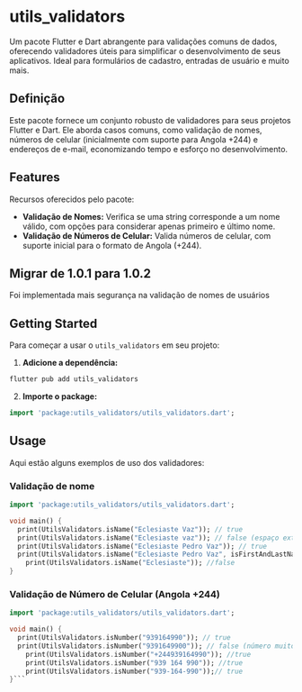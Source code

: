 # utils_validators

Um pacote Flutter e Dart abrangente para validações comuns de dados, oferecendo validadores úteis para simplificar o desenvolvimento de seus aplicativos. Ideal para formulários de cadastro, entradas de usuário e muito mais.

## Definição

Este pacote fornece um conjunto robusto de validadores para seus projetos Flutter e Dart. Ele aborda casos comuns, como validação de nomes, números de celular (inicialmente com suporte para Angola +244) e endereços de e-mail, economizando tempo e esforço no desenvolvimento.

## Features

Recursos oferecidos pelo pacote:

*   **Validação de Nomes:** Verifica se uma string corresponde a um nome válido, com opções para considerar apenas primeiro e último nome.
*   **Validação de Números de Celular:** Valida números de celular, com suporte inicial para o formato de Angola (+244).
## Migrar de 1.0.1 para 1.0.2
Foi implementada mais segurança na validação de nomes de usuários

## Getting Started

Para começar a usar o `utils_validators` em seu projeto:

1.  **Adicione a dependência:**

```bash
flutter pub add utils_validators
```

2.  **Importe o package:**

````dart
import 'package:utils_validators/utils_validators.dart';
````
## Usage

Aqui estão alguns exemplos de uso dos validadores:

### Validação de nome

```dart
import 'package:utils_validators/utils_validators.dart';

void main() {
  print(UtilsValidators.isName("Eclesiaste Vaz")); // true
  print(UtilsValidators.isName("Eclesiaste vaz")); // false (espaço extra no meio)
  print(UtilsValidators.isName("Eclesiaste Pedro Vaz")); // true
  print(UtilsValidators.isName("Eclesiaste Pedro Vaz", isFirstAndLastName: true)); // false (valida apenas primeiro e último nome)
    print(UtilsValidators.isName("Eclesiaste")); //false
}
```

### Validação de Número de Celular (Angola +244)
```dart
import 'package:utils_validators/utils_validators.dart';

void main() {
  print(UtilsValidators.isNumber("939164990")); // true
  print(UtilsValidators.isNumber("9391649900")); // false (número muito longo)
    print(UtilsValidators.isNumber("+244939164990")); //true
    print(UtilsValidators.isNumber("939 164 990")); //true
    print(UtilsValidators.isNumber("939-164-990"));// true
}```


